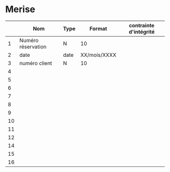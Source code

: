 # Merise

|       |Nom                   |  Type  | Format      | contrainte d'intégrité     |
|-------|----------------------|--------|-------------|------------------------
|1      |Numéro réservation    |   N    | 10          |
|2      |   date               |  date  |XX/mois/XXXX |
|3      |numéro client         |    N   | 10          |
|4      |||||
|5      |||||
|6      |||||
|7      |||||
|8      |||||
|9      |||||
|10     |||||
|11     |||||
|12     |||||
|14     |||||
|15     |||||
|16     |||||
<!--stackedit_data:
eyJoaXN0b3J5IjpbMTEwOTczMDgyNCwtMzg5NDQ2MzI3XX0=
-->